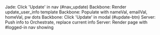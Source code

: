 Jade: Click 'Update' in nav (#nav_update)
Backbone: Render update_user_info template
Backbone: Populate with nameVal, emailVal, homeVal, pw dots
Backbone: Click 'Update' in modal (#update-btn)
Server: Push info to Orchestrate, replace current info
Server: Render page with #logged-in nav showing